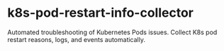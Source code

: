 # k8s-pod-restart-info-collector
Automated troubleshooting of Kubernetes Pods issues. Collect K8s pod restart reasons, logs, and events automatically.
